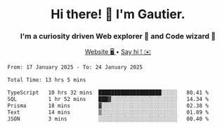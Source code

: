 <h1 align="center">Hi there! 👋 I'm Gautier.</h1>
<h3 align="center">I'm a curiosity driven Web explorer 🚀 and Code wizard 🧙</h3>

<p align="center">
  <a href="https://xisabla.github.io/">Website 🖥️ </a> •
  <a href="mailto:xisabla.dev@gmail.com">Say hi ! ✉️</a>
</p>

<!--START_SECTION:waka-->

```txt
From: 17 January 2025 - To: 24 January 2025

Total Time: 13 hrs 5 mins

TypeScript   10 hrs 32 mins  ████████████████████░░░░░   80.41 %
SQL          1 hr 52 mins    ███▓░░░░░░░░░░░░░░░░░░░░░   14.34 %
Prisma       18 mins         ▓░░░░░░░░░░░░░░░░░░░░░░░░   02.38 %
Text         14 mins         ▒░░░░░░░░░░░░░░░░░░░░░░░░   01.89 %
JSON         3 mins          ░░░░░░░░░░░░░░░░░░░░░░░░░   00.40 %
```

<!--END_SECTION:waka-->
